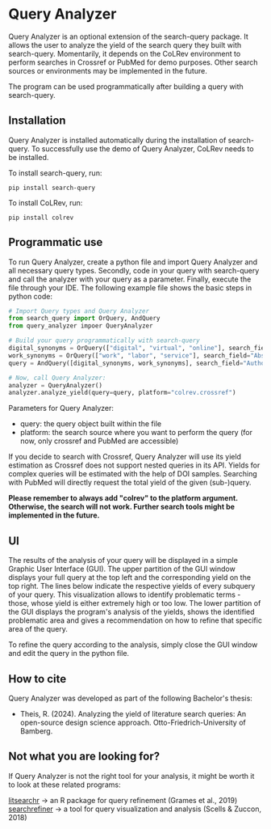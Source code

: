 # Query Analyzer

Query Analyzer is an optional extension of the search-query package. It allows the user to analyze the yield of the search query they built with search-query. Momentarily, it depends on the CoLRev environment to perform searches in Crossref or PubMed for demo purposes. Other search sources or environments may be implemented in the future. 

The program can be used programmatically after building a query with search-query. 


## Installation

Query Analyzer is installed automatically during the installation of search-query. To successfully use the demo of Query Analyzer, CoLRev needs to be installed.

To install search-query, run:

```
pip install search-query
```

To install CoLRev, run:

```
pip install colrev
```


## Programmatic use

To run Query Analyzer, create a python file and import Query Analyzer and all necessary query types. Secondly, code in your query with search-query and call the analyzer with your query as a parameter. Finally, execute the file through your IDE. The following example file shows the basic steps in python code:

```Python
# Import Query types and Query Analyzer
from search_query import OrQuery, AndQuery
from query_analyzer impoer QueryAnalyzer

# Build your query programmatically with search-query
digital_synonyms = OrQuery(["digital", "virtual", "online"], search_field="Abstract")
work_synonyms = OrQuery(["work", "labor", "service"], search_field="Abstract")
query = AndQuery([digital_synonyms, work_synonyms], search_field="Author Keywords")

# Now, call Query Analyzer:
analyzer = QueryAnalyzer()
analyzer.analyze_yield(query=query, platform="colrev.crossref")
```

Parameters for Query Analyzer:

- query: the query object built within the file
- platform: the search source where you want to perform the query (for now, only crossref and PubMed are accessible)

If you decide to search with Crossref, Query Analyzer will use its yield estimation as Crossref does not support nested queries in its API. Yields for complex queries will be estimated with the help of DOI samples.
Searching with PubMed will directly request the total yield of the given (sub-)query. 

**Please remember to always add "colrev" to the platform argument. Otherwise, the search will not work. Further search tools might be implemented in the future.**


## UI

The results of the analysis of your query will be displayed in a simple Graphic User Interface (GUI). The upper partition of the GUI window displays your full query at the top left and the corresponding yield on the top right. The lines below indicate the respective yields of every subquery of your query. This visualization allows to identify problematic terms - those, whose yield is either extremely high or too low. 
The lower partition of the GUI displays the program's analysis of the yields, shows the identified problematic area and gives a recommendation on how to refine that specific area of the query. 

To refine the query according to the analysis, simply close the GUI window and edit the query in the python file.


## How to cite

Query Analyzer was developed as part of the following Bachelor's thesis:

- Theis, R. (2024). Analyzing the yield of literature search queries: An open-source design science approach. Otto-Friedrich-University of Bamberg.


## Not what you are looking for?

If Query Analyzer is not the right tool for your analysis, it might be worth it to look at these related programs:

[litsearchr](https://github.com/elizagrames/litsearchr.git) -> an R package for query refinement (Grames et al., 2019)
[searchrefiner](https://github.com/ielab/searchrefiner.git) -> a tool for query visualization and analysis (Scells & Zuccon, 2018)


